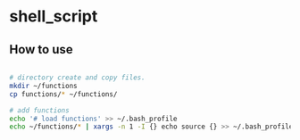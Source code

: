 # shell_script

## How to use

```bash

# directory create and copy files.
mkdir ~/functions
cp functions/* ~/functions/

# add functions 
echo '# load functions' >> ~/.bash_profile
echo ~/functions/* | xargs -n 1 -I {} echo source {} >> ~/.bash_profile
```
